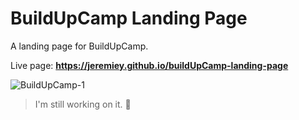 # BuildUpCamp Landing Page

A landing page for BuildUpCamp.

Live page: **<https://jeremiey.github.io/buildUpCamp-landing-page>**

![BuildUpCamp-1](https://user-images.githubusercontent.com/87664239/178982441-47eecdb3-5230-4dea-ac08-0b80fd3e62a2.jpg)

<!-- ![image](https://user-images.githubusercontent.com/87664239/177961333-1fbee2e5-ea5f-4254-9f2e-fab4e65dcd2a.png) -->

> I'm still working on it. 🚧
